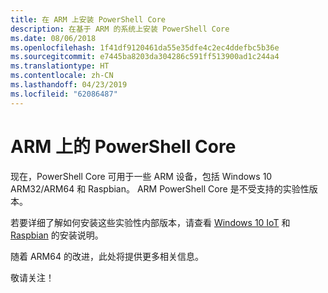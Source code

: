 ```yaml
---
title: 在 ARM 上安装 PowerShell Core
description: 在基于 ARM 的系统上安装 PowerShell Core
ms.date: 08/06/2018
ms.openlocfilehash: 1f41df9120461da55e35dfe4c2ec4ddefbc5b36e
ms.sourcegitcommit: e7445ba8203da304286c591ff513900ad1c244a4
ms.translationtype: HT
ms.contentlocale: zh-CN
ms.lasthandoff: 04/23/2019
ms.locfileid: "62086487"
---
```

# <a name="powershell-core-on-arm"></a>ARM 上的 PowerShell Core

现在，PowerShell Core 可用于一些 ARM 设备，包括 Windows 10 ARM32/ARM64 和 Raspbian。
ARM PowerShell Core 是不受支持的实验性版本。

若要详细了解如何安装这些实验性内部版本，请查看 [Windows 10 IoT](installing-powershell-core-on-windows.md#deploying-on-windows-iot) 和 [Raspbian](installing-powershell-core-on-linux.md#raspbian) 的安装说明。

随着 ARM64 的改进，此处将提供更多相关信息。

敬请关注！
